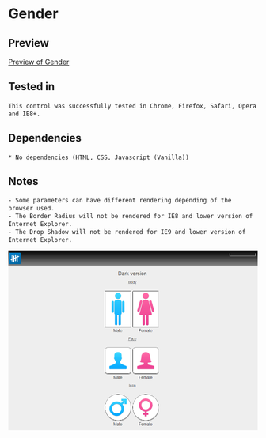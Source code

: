 Gender
=====

Preview
-------

[Preview of Gender](http://show.askia.com/WebProd/cgi-bin/AskiaExt.dll?Action=StartSurvey&SurveyName=ADC2_Gender)
        
Tested in
-----------

    This control was successfully tested in Chrome, Firefox, Safari, Opera and IE8+.
          
Dependencies
-----------------

    * No dependencies (HTML, CSS, Javascript (Vanilla))
        
Notes
-------

    - Some parameters can have different rendering depending of the browser used.
    - The Border Radius will not be rendered for IE8 and lower version of Internet Explorer.
    - The Drop Shadow will not be rendered for IE9 and lower version of Internet Explorer.
    
![screenshot](/examples/adc2-gender.png)
    
